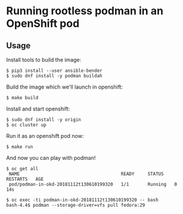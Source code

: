 # Running rootless podman in an OpenShift pod

## Usage

Install tools to build the image:
```
$ pip3 install --user ansible-bender
$ sudo dnf install -y podman buildah
```

Build the image which we'll launch in openshift:
```
$ make build
```

Install and start openshift:
```
$ sudo dnf install -y origin
$ oc cluster up
```

Run it as an openshift pod now:
```
$ make run
```

And now you can play with podman!
```
$ oc get all
 NAME                                      READY     STATUS    RESTARTS   AGE
 pod/podman-in-okd-20181112t130610199320   1/1       Running   0          14s

$ oc exec -ti podman-in-okd-20181112t130610199320 -- bash
bash-4.4$ podman --storage-driver=vfs pull fedora:29
```
